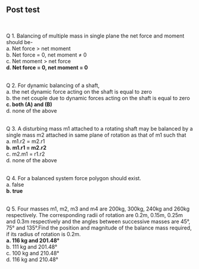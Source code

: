 ## Post test
<br>

Q 1. Balancing of multiple mass in single plane the net force and moment should be-<br>
a. Net force > net moment<br>
b. Net force = 0, net moment ≠ 0<br>
c. Net moment > net force<br>
<b>d. Net force = 0, net moment = 0</b><br><br>

Q 2. For dynamic balancing of a shaft,<br>
a. the net dynamic force acting on the shaft is equal to zero<br>
b. the net couple due to dynamic forces acting on the shaft is equal to zero<br>
<b>c. both (A) and (B)</b><br>
d. none of the above<br><br>

Q 3. A disturbing mass m1 attached to a rotating shaft may be balanced by a single mass m2 attached in same plane of rotation as that of m1 such that<br>
a. m1.r2 = m2.r1<br>
<b>b. m1.r1 = m2.r2</b><br>
c. m2.m1 = r1.r2<br>
d. none of the above<br><br>

Q 4. For a balanced system force polygon should exist.<br>
a. false<br>
<b>b. true</b><br><br>

Q 5. Four masses m1, m2, m3 and m4 are 200kg, 300kg, 240kg and 260kg respectively. The corresponding radii of rotation are 0.2m, 0.15m, 0.25m and 0.3m respectively and the angles between successive masses are 45°, 75° and 135°.Find the position and magnitude of the balance mass required, if its radius of rotation is 0.2m.<br>
<b>a. 116 kg and 201.48°</b><br>
b. 111 kg and 201.48°<br>
c. 100 kg and 210.48°<br>
d. 116 kg and 210.48°<br><br>
